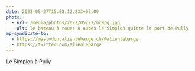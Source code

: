 ```yaml
---
date: 2022-05-27T15:02:12.233+02:00
photo:
  - url: /media/photos/2022/05/27/mr9pg.jpg
    alt: le bateau à roues à aubes le Simplon quitte le port de Pully
mp-syndicate-to:
  - https://mastodon.alienlebarge.ch/@alienlebarge
  - https://twitter.com/alienlebarge
---
```

Le Simplon à Pully
